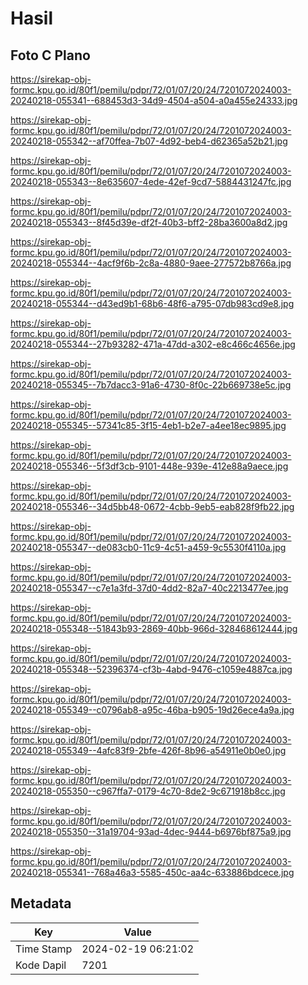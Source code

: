 # Hasil

## Foto C Plano

https://sirekap-obj-formc.kpu.go.id/80f1/pemilu/pdpr/72/01/07/20/24/7201072024003-20240218-055341--688453d3-34d9-4504-a504-a0a455e24333.jpg

https://sirekap-obj-formc.kpu.go.id/80f1/pemilu/pdpr/72/01/07/20/24/7201072024003-20240218-055342--af70ffea-7b07-4d92-beb4-d62365a52b21.jpg

https://sirekap-obj-formc.kpu.go.id/80f1/pemilu/pdpr/72/01/07/20/24/7201072024003-20240218-055343--8e635607-4ede-42ef-9cd7-5884431247fc.jpg

https://sirekap-obj-formc.kpu.go.id/80f1/pemilu/pdpr/72/01/07/20/24/7201072024003-20240218-055343--8f45d39e-df2f-40b3-bff2-28ba3600a8d2.jpg

https://sirekap-obj-formc.kpu.go.id/80f1/pemilu/pdpr/72/01/07/20/24/7201072024003-20240218-055344--4acf9f6b-2c8a-4880-9aee-277572b8766a.jpg

https://sirekap-obj-formc.kpu.go.id/80f1/pemilu/pdpr/72/01/07/20/24/7201072024003-20240218-055344--d43ed9b1-68b6-48f6-a795-07db983cd9e8.jpg

https://sirekap-obj-formc.kpu.go.id/80f1/pemilu/pdpr/72/01/07/20/24/7201072024003-20240218-055344--27b93282-471a-47dd-a302-e8c466c4656e.jpg

https://sirekap-obj-formc.kpu.go.id/80f1/pemilu/pdpr/72/01/07/20/24/7201072024003-20240218-055345--7b7dacc3-91a6-4730-8f0c-22b669738e5c.jpg

https://sirekap-obj-formc.kpu.go.id/80f1/pemilu/pdpr/72/01/07/20/24/7201072024003-20240218-055345--57341c85-3f15-4eb1-b2e7-a4ee18ec9895.jpg

https://sirekap-obj-formc.kpu.go.id/80f1/pemilu/pdpr/72/01/07/20/24/7201072024003-20240218-055346--5f3df3cb-9101-448e-939e-412e88a9aece.jpg

https://sirekap-obj-formc.kpu.go.id/80f1/pemilu/pdpr/72/01/07/20/24/7201072024003-20240218-055346--34d5bb48-0672-4cbb-9eb5-eab828f9fb22.jpg

https://sirekap-obj-formc.kpu.go.id/80f1/pemilu/pdpr/72/01/07/20/24/7201072024003-20240218-055347--de083cb0-11c9-4c51-a459-9c5530f4110a.jpg

https://sirekap-obj-formc.kpu.go.id/80f1/pemilu/pdpr/72/01/07/20/24/7201072024003-20240218-055347--c7e1a3fd-37d0-4dd2-82a7-40c2213477ee.jpg

https://sirekap-obj-formc.kpu.go.id/80f1/pemilu/pdpr/72/01/07/20/24/7201072024003-20240218-055348--51843b93-2869-40bb-966d-328468612444.jpg

https://sirekap-obj-formc.kpu.go.id/80f1/pemilu/pdpr/72/01/07/20/24/7201072024003-20240218-055348--52396374-cf3b-4abd-9476-c1059e4887ca.jpg

https://sirekap-obj-formc.kpu.go.id/80f1/pemilu/pdpr/72/01/07/20/24/7201072024003-20240218-055349--c0796ab8-a95c-46ba-b905-19d26ece4a9a.jpg

https://sirekap-obj-formc.kpu.go.id/80f1/pemilu/pdpr/72/01/07/20/24/7201072024003-20240218-055349--4afc83f9-2bfe-426f-8b96-a54911e0b0e0.jpg

https://sirekap-obj-formc.kpu.go.id/80f1/pemilu/pdpr/72/01/07/20/24/7201072024003-20240218-055350--c967ffa7-0179-4c70-8de2-9c671918b8cc.jpg

https://sirekap-obj-formc.kpu.go.id/80f1/pemilu/pdpr/72/01/07/20/24/7201072024003-20240218-055350--31a19704-93ad-4dec-9444-b6976bf875a9.jpg

https://sirekap-obj-formc.kpu.go.id/80f1/pemilu/pdpr/72/01/07/20/24/7201072024003-20240218-055341--768a46a3-5585-450c-aa4c-633886bdcece.jpg


## Metadata

| Key        | Value               |
| ---------- | ------------------- |
| Time Stamp | 2024-02-19 06:21:02 |
| Kode Dapil | 7201                |



